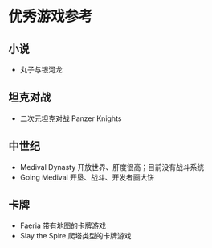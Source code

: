 # 优秀游戏参考

## 小说

- 丸子与银河龙

## 坦克对战

- 二次元坦克对战 Panzer Knights

## 中世纪

- Medival Dynasty 开放世界、肝度很高；目前没有战斗系统
- Going Medival 开垦、战斗、开发者画大饼

## 卡牌

- Faeria 带有地图的卡牌游戏
- Slay the Spire 爬塔类型的卡牌游戏

